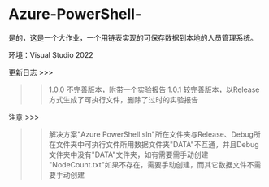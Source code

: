 # Azure-PowerShell-
是的，这是一个大作业，一个用链表实现的可保存数据到本地的人员管理系统。

环境：Visual Studio 2022


更新日志 >>>
>>1.0.0 不完善版本，附带一个实验报告
>>1.0.1 较完善版本，以Release方式生成了可执行文件，删除了过时的实验报告


注意 >>>
>>解决方案"Azure PowerShell.sln"所在文件夹与Release、Debug所在文件夹中可执行文件所用数据文件夹"DATA"不互通，并且Debug文件夹中没有"DATA"文件夹，如有需要需手动创建
>>"NodeCount.txt"如果不存在，需要手动创建，而其它数据文件不需要手动创建

